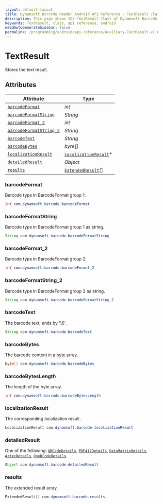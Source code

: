 ```yaml
---
layout: default-layout
title: Dynamsoft Barcode Reader Android API Reference - TextResult Class
description: This page shows the TextResult Class of Dynamsoft Barcode Reader for Android SDK.
keywords: TextResult, class, api reference, android
needAutoGenerateSidebar: false
permalink: /programming/android/api-reference/auxiliary-TextResult-v7.6.0.html
---
```



# TextResult

Stores the text result.

## Attributes
  
| Attribute | Type |
|---------- | ---- |
| [`barcodeFormat`](#barcodeformat) | *int* |
| [`barcodeFormatString`](#barcodeformatstring) | *String* |
| [`barcodeFormat_2`](#barcodeformat_2) | *int* |
| [`barcodeFormatString_2`](#barcodeformatstring_2) | *String* |
| [`barcodeText`](#barcodetext) | *String* |
| [`barcodeBytes`](#barcodebytes) | *byte\[\]* |
| [`localizationResult`](#localizationresult) | [`LocalizationResult`](LocalizationResult.md)\* |
| [`detailedResult`](#detailedresult) | *Object* |
| [`results`](#results) | [`ExtendedResult`](ExtendedResult.md)\[\] |

### barcodeFormat

Barcode type in BarcodeFormat group 1.

```java
int com.dynamsoft.barcode.barcodeFormat
```

### barcodeFormatString

Barcode type in BarcodeFormat group 1 as string.

```java
String com.dynamsoft.barcode.barcodeFormatString
```

### barcodeFormat_2

Barcode type in BarcodeFormat group 2.

```java
int com.dynamsoft.barcode.barcodeFormat_2
```

### barcodeFormatString_2

Barcode type in BarcodeFormat group 2 as string.

```java
String com.dynamsoft.barcode.barcodeFormatString_2
```

### barcodeText

The barcode text, ends by '\0'.

```java
String com.dynamsoft.barcode.barcodeText
```

### barcodeBytes

The barcode content in a byte array.

```java
byte[] com.dynamsoft.barcode.barcodeBytes
```

### barcodeBytesLength

The length of the byte array.

```java
int com.dynamsoft.barcode.barcodeBytesLength
```

### localizationResult

The corresponding localization result.

```java
LocalizationResult com.dynamsoft.barcode.localizationResult
```

### detailedResult

One of the following: [`QRCodeDetails`](QRCodeDetails.md), [`PDF417Details`](PDF417Details.md), [`DataMatrixDetails`](DataMatrixDetails.md), [`AztecDetails`](AztecDetails.md), [`OneDCodeDetails`](OneDCodeDetails.md).

```java
Object com.dynamsoft.barcode.detailedResult
```

### results

The extended result array.

```java
ExtendedResult[] com.dynamsoft.barcode.results
```
